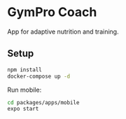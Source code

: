 # GymPro Coach

App for adaptive nutrition and training.

## Setup

```bash
npm install
docker-compose up -d
```

Run mobile:

```bash
cd packages/apps/mobile
expo start
```
